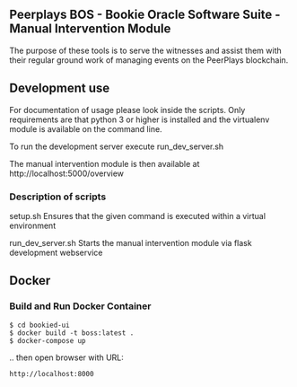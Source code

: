 ## Peerplays BOS - Bookie Oracle Software Suite - Manual Intervention Module

The purpose of these tools is to serve the witnesses and assist them
with their regular ground work of managing events on the PeerPlays
blockchain.

## Development use
For documentation of usage please look inside the scripts. Only requirements
are that python 3 or higher is installed and the virtualenv module is available
on the command line.

To run the development server execute
	run_dev_server.sh
	
The manual intervention module is then available at
	http://localhost:5000/overview
	
### Description of scripts

setup.sh
	Ensures that the given command is executed within a virtual environment

run_dev_server.sh
	Starts the manual intervention module via flask development webservice 
	
## Docker

### Build and Run Docker Container

    $ cd bookied-ui
    $ docker build -t boss:latest .
    $ docker-compose up

.. then open browser with URL:

    http://localhost:8000
